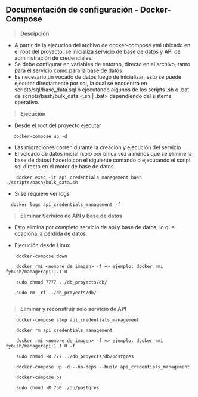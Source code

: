 ## Documentación de configuración - Docker-Compose

> **Descipción**

- A partir de la ejecución del archivo de docker-compose.yml ubicado en el root del proyecto, se inicializa servicio de base de datos y API de administración de credenciales.
- Se debe configurar en variables de entorno, directo en el archivo, tanto para el servicio como para la base de datos.
- Es necesario un vocado de datos luego de inicializar, esto se puede ejecutar directamente por sql, la cual se encuentra en scripts/sql/base_data.sql o ejecutando algunos de los scripts .sh o .bat  de scripts/bash/bulk_data.<.sh | .bat> dependiendo del sistema operativo.

> **Ejecución**

- Desde el root del proyecto ejecutar

 ```
    docker-compose up -d
 ```

- Las migraciones corren durante la creación y ejecución del servicio
- El volcado de datos inicial (solo por única vez a menos que se elimine la base de datos) hacerlo con el siguiente comando o ejecutando el script sql directo en el motor de base de datos.

```
    docker exec -it api_credentials_management bash ./scripts/bash/bulk_data.sh
```

- Si se requiere ver logs
```
  docker logs api_credentials_management -f
```

> **Eliminar Serivico de API y Base de datos**

- Esto elimina por completo servicio de api y base de datos, lo que ocaciona la pérdida de datos.

- Ejecución desde Linux

```
    docker-compose down

    docker rmi <nombre de imagen> -f => ejemplo: docker rmi fybush/managerapi:1.1.0

    sudo chmod 7777 ../db_proyects/db/

    sudo rm -rf ../db_proyects/db/
    
```

> **Eliminar y reconstruir solo servicio de API**

```
    docker-compose stop api_credentials_management

    docker rm api_credentials_management

    docker rmi <nombre de imagen> -f => ejemplo: docker rmi fybush/managerapi:1.1.0 -f

    sudo chmod -R 777 ../db_proyects/db/postgres

    docker-compose up -d --no-deps --build api_credentials_management

    docker-compose ps

    sudo chmod -R 750 ./db/postgres
```